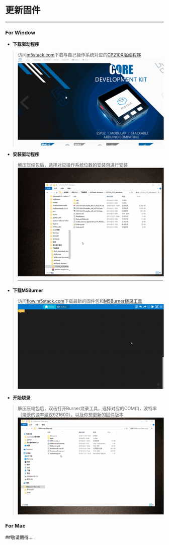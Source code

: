 # 更新固件
_________________________________
### For Window
* __下载驱动程序__
>访问[m5stack.com](http://m5stack.com/)下载与自己操作系统对应的[CP210X驱动程序](http://m5stack.com/download/Driver/CP210x_VCP_Windows.zip)
![Download](/image/base/CP210X_DL.gif )
* __安装驱动程序__
> 解压压缩包后，选择对应操作系统位数的安装包进行安装
![install](/image/base/CP210X_install.gif )
—————————————————————————————————
* __下载M5Burner__
>访问[flow.m5stack.com](http://flow.m5stack.com/)下载最新的固件包和[M5Burner烧录工具](http://flow.m5stack.com/download/M5Burner-flow-only.zip)
![Download](/image/base/Burner_DL.gif )
* __开始烧录__
> 解压压缩包后，双击打开Burner烧录工具，选择对应的COM口，波特率（烧录的速率建议921600），以及你想更新的固件版本
![User](/image/base/Burner_user.gif )

### For Mac
##敬请期待....
 